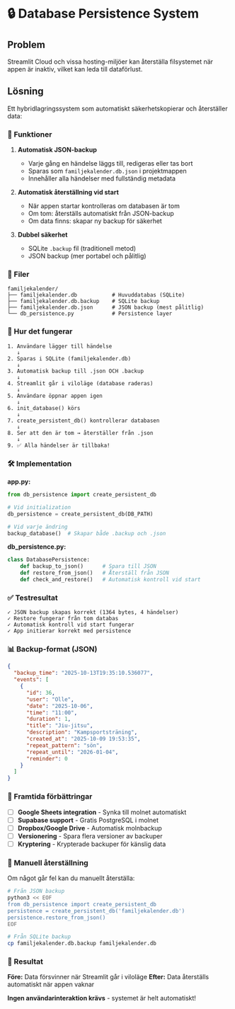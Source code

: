 # 🔒 Database Persistence System

## Problem
Streamlit Cloud och vissa hosting-miljöer kan återställa filsystemet när appen är inaktiv, vilket kan leda till dataförlust.

## Lösning
Ett hybridlagringssystem som automatiskt säkerhetskopierar och återställer data:

### 🎯 Funktioner

1. **Automatisk JSON-backup**
   - Varje gång en händelse läggs till, redigeras eller tas bort
   - Sparas som `familjekalender.db.json` i projektmappen
   - Innehåller alla händelser med fullständig metadata

2. **Automatisk återställning vid start**
   - När appen startar kontrolleras om databasen är tom
   - Om tom: återställs automatiskt från JSON-backup
   - Om data finns: skapar ny backup för säkerhet

3. **Dubbel säkerhet**
   - SQLite `.backup` fil (traditionell metod)
   - JSON backup (mer portabel och pålitlig)

### 📁 Filer

```
familjekalender/
├── familjekalender.db           # Huvuddatabas (SQLite)
├── familjekalender.db.backup    # SQLite backup
├── familjekalender.db.json      # JSON backup (mest pålitlig)
└── db_persistence.py            # Persistence layer
```

### 🔄 Hur det fungerar

```
1. Användare lägger till händelse
   ↓
2. Sparas i SQLite (familjekalender.db)
   ↓
3. Automatisk backup till .json OCH .backup
   ↓
4. Streamlit går i viloläge (database raderas)
   ↓
5. Användare öppnar appen igen
   ↓
6. init_database() körs
   ↓
7. create_persistent_db() kontrollerar databasen
   ↓
8. Ser att den är tom → återställer från .json
   ↓
9. ✅ Alla händelser är tillbaka!
```

### 🛠️ Implementation

**app.py:**
```python
from db_persistence import create_persistent_db

# Vid initialization
db_persistence = create_persistent_db(DB_PATH)

# Vid varje ändring
backup_database()  # Skapar både .backup och .json
```

**db_persistence.py:**
```python
class DatabasePersistence:
    def backup_to_json()      # Spara till JSON
    def restore_from_json()   # Återställ från JSON
    def check_and_restore()   # Automatisk kontroll vid start
```

### ✅ Testresultat

```
✓ JSON backup skapas korrekt (1364 bytes, 4 händelser)
✓ Restore fungerar från tom databas
✓ Automatisk kontroll vid start fungerar
✓ App initierar korrekt med persistence
```

### 📊 Backup-format (JSON)

```json
{
  "backup_time": "2025-10-13T19:35:10.536077",
  "events": [
    {
      "id": 36,
      "user": "Olle",
      "date": "2025-10-06",
      "time": "11:00",
      "duration": 1,
      "title": "Jiu-jitsu",
      "description": "Kampsportsträning",
      "created_at": "2025-10-09 19:53:35",
      "repeat_pattern": "sön",
      "repeat_until": "2026-01-04",
      "reminder": 0
    }
  ]
}
```

### 🚀 Framtida förbättringar

- [ ] **Google Sheets integration** - Synka till molnet automatiskt
- [ ] **Supabase support** - Gratis PostgreSQL i molnet
- [ ] **Dropbox/Google Drive** - Automatisk molnbackup
- [ ] **Versionering** - Spara flera versioner av backuper
- [ ] **Kryptering** - Krypterade backuper för känslig data

### 🔧 Manuell återställning

Om något går fel kan du manuellt återställa:

```bash
# Från JSON backup
python3 << EOF
from db_persistence import create_persistent_db
persistence = create_persistent_db('familjekalender.db')
persistence.restore_from_json()
EOF

# Från SQLite backup
cp familjekalender.db.backup familjekalender.db
```

### 🎉 Resultat

**Före:** Data försvinner när Streamlit går i viloläge
**Efter:** Data återställs automatiskt när appen vaknar

**Ingen användarinteraktion krävs** - systemet är helt automatiskt!
